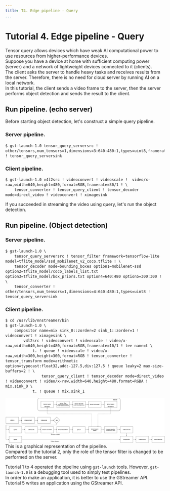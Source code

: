 ```yaml
---
title: T4. Edge pipeline - Query
...
```


# Tutorial 4. Edge pipeline - Query
Tensor query allows devices which have weak AI computational power to use resources from higher-performance devices.  
Suppose you have a device at home with sufficient computing power (server) and a network of lightweight devices connected to it (clients).  
The client asks the server to handle heavy tasks and receives results from the server. Therefore, there is no need for cloud server by running AI on a local network.  
In this tutorial, the client sends a video frame to the server, then the server performs object detection and sends the result to the client.  

## Run pipeline. (echo server)
Before starting object detection, let's construct a simple query pipeline.
### Server pipeline.
```
$ gst-launch-1.0 tensor_query_serversrc ! other/tensors,num_tensors=1,dimensions=3:640:480:1,types=uint8,framerate=30/1 ! tensor_query_serversink
```
### Client pipeline.
```
$ gst-launch-1.0 v4l2src ! videoconvert ! videoscale !  video/x-raw,width=640,height=480,format=RGB,framerate=30/1 ! \
    tensor_converter ! tensor_query_client ! tensor_decoder mode=direct_video ! videoconvert ! ximagesink
```

If you succeeded in streaming the video using query, let's run the object detection.
## Run pipeline. (Object detection)
### Server pipeline.
```
$ gst-launch-1.0 \
    tensor_query_serversrc ! tensor_filter framework=tensorflow-lite model=tflite_model/ssd_mobilenet_v2_coco.tflite ! \
    tensor_decoder mode=bounding_boxes option1=mobilenet-ssd option2=tflite_model/coco_labels_list.txt option3=tflite_model/box_priors.txt option4=640:480 option5=300:300 ! \
    tensor_converter ! other/tensors,num_tensors=1,dimensions=4:640:480:1,types=uint8 ! tensor_query_serversink
```

### Client pipeline.
```
$ cd /usr/lib/nnstreamer/bin
$ gst-launch-1.0 \
    compositor name=mix sink_0::zorder=2 sink_1::zorder=1 ! videoconvert ! ximagesink \
        v4l2src ! videoconvert ! videoscale ! video/x-raw,width=640,height=480,format=RGB,framerate=10/1 ! tee name=t \
            t. ! queue ! videoscale ! video/x-raw,width=300,height=300,format=RGB ! tensor_converter ! tensor_transform mode=arithmetic option=typecast:float32,add:-127.5,div:127.5 ! queue leaky=2 max-size-buffers=2 ! \
                tensor_query_client ! tensor_decoder mode=direct_video ! videoconvert ! video/x-raw,width=640,height=480,format=RGBA ! mix.sink_0 \
            t. ! queue ! mix.sink_1
```

![pipeline](T4_object_detection_query.png)
This is a graphical representation of the pipeline.  
Compared to the tutorial 2, only the role of the tensor filter is changed to be performed on the server.  

Tutorial 1 to 4 operated the pipeline using `gst-launch` tools. However, `gst-launch-1.0` is a debugging tool used to simply test pipelines.  
In order to make an application, it is better to use the GStreamer API. Tutorial 5 writes an application using the GStreamer API.
